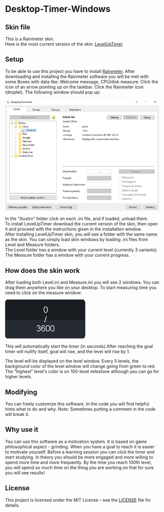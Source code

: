 # Desktop-Timer-Windows
## Skin file
This is a Rainmeter skin.  
Here is the most current version of the skin: [LevelUpTimer](LevelUpTimer.rmskin)
## Setup
To be able to use this project you have to install [Rainmeter](https://www.rainmeter.net).
After downloading and installing the Rainmeter software you will be met with some Boxes with data like: Welcome message, CPU/disk measure.
Click the icon of an arrow pointing up on the taskbar. Click the Rainmeter icon (droplet). The following window should pop up:

![Failed to load an image](images/rainmeter-window.png)

In the "illustro" folder click on each .ini file, and if loaded, unload them.  
To install LevelUpTimer download the current version of the skin, then open it and proceed with the instructions given in the installation window.  
After installing LevelUpTimer skin, you will see a folder with the same name as the skin. You can simply load skin windows by loading .ini files from Level and Measure folders.  
The Level folder has a window with your current level (currently 3 variants).  
The Measure folder has a window with your current progress.

## How does the skin work
After loading both Level.ini and Measure.ini you will see 2 windows. You can drag them anywhere you like on your desktop.
To start measuring time you need to click on the measure window:

![Failed to load an image](images/measure.png)

This will automatically start the timer (in seconds).After reaching the goal timer will nullify itself, goal will rise, and the level will rise by 1.

The level will be displayed on the level window. Every 5 levels, the background color of the level window will change going from green to red. The "highest" level's color is on 100-level milestone although you can go for higher levels.

## Modifying 
You can freely customize this software. In the code you will find helpful hints what to do and why.
Note: Sometimes putting a comment in the code will break it.

## Why use it
You can use this software as a motivation system. It is based on game philosophical aspect - grinding. When you have a goal to reach it is easier to motivate yourself. 
Before a learning session you can click the timer and start studying. In theory you should be more engaged and more willing to spend more time and more frequently.
By the time you reach 100th level, you will spend so much time on the thing you are working on that for sure you will see results!

## License
This project is licensed under the MIT License – see the [LICENSE](LICENSE) file for details.
